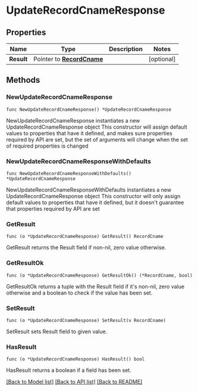 # UpdateRecordCnameResponse

## Properties

Name | Type | Description | Notes
------------ | ------------- | ------------- | -------------
**Result** | Pointer to [**RecordCname**](RecordCname.md) |  | [optional] 

## Methods

### NewUpdateRecordCnameResponse

`func NewUpdateRecordCnameResponse() *UpdateRecordCnameResponse`

NewUpdateRecordCnameResponse instantiates a new UpdateRecordCnameResponse object
This constructor will assign default values to properties that have it defined,
and makes sure properties required by API are set, but the set of arguments
will change when the set of required properties is changed

### NewUpdateRecordCnameResponseWithDefaults

`func NewUpdateRecordCnameResponseWithDefaults() *UpdateRecordCnameResponse`

NewUpdateRecordCnameResponseWithDefaults instantiates a new UpdateRecordCnameResponse object
This constructor will only assign default values to properties that have it defined,
but it doesn't guarantee that properties required by API are set

### GetResult

`func (o *UpdateRecordCnameResponse) GetResult() RecordCname`

GetResult returns the Result field if non-nil, zero value otherwise.

### GetResultOk

`func (o *UpdateRecordCnameResponse) GetResultOk() (*RecordCname, bool)`

GetResultOk returns a tuple with the Result field if it's non-nil, zero value otherwise
and a boolean to check if the value has been set.

### SetResult

`func (o *UpdateRecordCnameResponse) SetResult(v RecordCname)`

SetResult sets Result field to given value.

### HasResult

`func (o *UpdateRecordCnameResponse) HasResult() bool`

HasResult returns a boolean if a field has been set.


[[Back to Model list]](../README.md#documentation-for-models) [[Back to API list]](../README.md#documentation-for-api-endpoints) [[Back to README]](../README.md)


